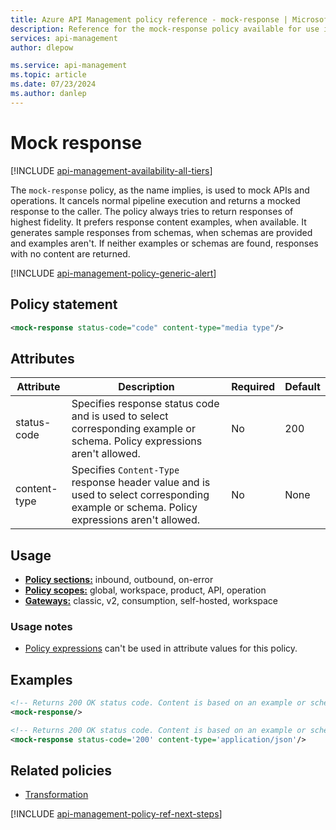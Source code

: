 ```yaml
---
title: Azure API Management policy reference - mock-response | Microsoft Docs
description: Reference for the mock-response policy available for use in Azure API Management. Provides policy usage, settings, and examples.
services: api-management
author: dlepow

ms.service: api-management
ms.topic: article
ms.date: 07/23/2024
ms.author: danlep
---
```


# Mock response

[!INCLUDE [api-management-availability-all-tiers](../../includes/api-management-availability-all-tiers.md)]

The `mock-response` policy, as the name implies, is used to mock APIs and operations. It cancels normal pipeline execution and returns a mocked response to the caller. The policy always tries to return responses of highest fidelity. It prefers response content examples, when available. It generates sample responses from schemas, when schemas are provided and examples aren't. If neither examples or schemas are found, responses with no content are returned.

[!INCLUDE [api-management-policy-generic-alert](../../includes/api-management-policy-generic-alert.md)]


## Policy statement

```xml
<mock-response status-code="code" content-type="media type"/>
```

## Attributes

| Attribute    | Description                                                                                           | Required | Default |
| ------------ | ----------------------------------------------------------------------------------------------------- | -------- | ------- |
| status-code  | Specifies response status code and is used to select corresponding example or schema. Policy expressions aren't allowed.                | No       | 200     |
| content-type | Specifies `Content-Type` response header value and is used to select corresponding example or schema. Policy expressions aren't allowed. | No       | None    |

## Usage

- [**Policy sections:**](./api-management-howto-policies.md#sections) inbound, outbound, on-error
- [**Policy scopes:**](./api-management-howto-policies.md#scopes) global, workspace, product, API, operation
-  [**Gateways:**](api-management-gateways-overview.md) classic, v2, consumption, self-hosted, workspace

### Usage notes

-  [Policy expressions](api-management-policy-expressions.md) can't be used in attribute values for this policy.

## Examples

```xml
<!-- Returns 200 OK status code. Content is based on an example or schema, if provided for this status code. First found content type is used. If no example or schema is found, the content is empty. -->
<mock-response/>

<!-- Returns 200 OK status code. Content is based on an example or schema, if provided for this status code and media type. If no example or schema found, the content is empty. -->
<mock-response status-code='200' content-type='application/json'/>
```

## Related policies

* [Transformation](api-management-policies.md#transformation)

[!INCLUDE [api-management-policy-ref-next-steps](../../includes/api-management-policy-ref-next-steps.md)]

